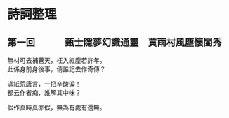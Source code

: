 # 詩詞整理

## 第一回　　　 甄士隱夢幻識通靈　賈雨村風塵懷閨秀

無材可去補蒼天，枉入紅塵若許年。  
此係身前身後事，倩誰記去作奇傳？

滿紙荒唐言，一把辛酸淚！  
都云作者痴，誰解其中味？

假作真時真亦假，無為有處有還無。



